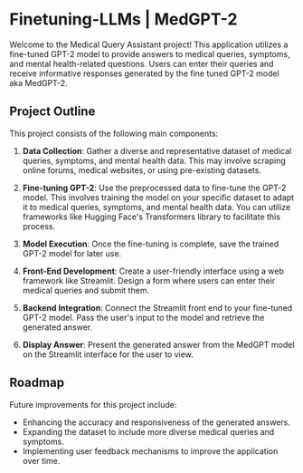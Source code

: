 # Finetuning-LLMs | MedGPT-2

Welcome to the Medical Query Assistant project! This application utilizes a fine-tuned GPT-2 model to provide answers to medical queries, symptoms, and mental health-related questions. Users can enter their queries and receive informative responses generated by the fine tuned GPT-2 model aka MedGPT-2. 

## Project Outline

This project consists of the following main components:

1. **Data Collection**: Gather a diverse and representative dataset of medical queries, symptoms, and mental health data. This may involve scraping online forums, medical websites, or using pre-existing datasets.

2. **Fine-tuning GPT-2**: Use the preprocessed data to fine-tune the GPT-2 model. This involves training the model on your specific dataset to adapt it to medical queries, symptoms, and mental health data. You can utilize frameworks like Hugging Face's Transformers library to facilitate this process.

3. **Model Execution**: Once the fine-tuning is complete, save the trained GPT-2 model for later use.

4. **Front-End Development**: Create a user-friendly interface using a web framework like Streamlit. Design a form where users can enter their medical queries and submit them.

5. **Backend Integration**: Connect the Streamlit front end to your fine-tuned GPT-2 model. Pass the user's input to the model and retrieve the generated answer.

6. **Display Answer**: Present the generated answer from the MedGPT model on the Streamlit interface for the user to view.


## Roadmap

Future improvements for this project include:

- Enhancing the accuracy and responsiveness of the generated answers.
- Expanding the dataset to include more diverse medical queries and symptoms.
- Implementing user feedback mechanisms to improve the application over time.
